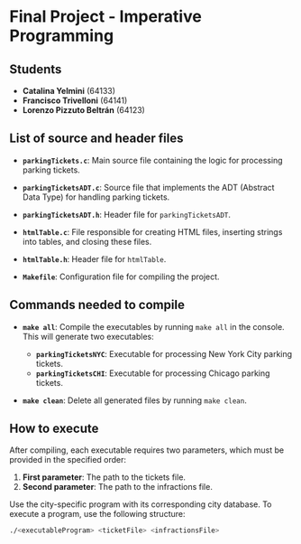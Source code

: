 # Final Project - Imperative Programming

## Students 
- **Catalina Yelmini** (64133)
- **Francisco Trivelloni** (64141)
- **Lorenzo Pizzuto Beltrán** (64123)

## List of source and header files

- **`parkingTickets.c`**: Main source file containing the logic for processing parking tickets.
  
- **`parkingTicketsADT.c`**: Source file that implements the ADT (Abstract Data Type) for handling parking tickets.
  
- **`parkingTicketsADT.h`**: Header file for `parkingTicketsADT`.
  
- **`htmlTable.c`**: File responsible for creating HTML files, inserting strings into tables, and closing these files.
  
- **`htmlTable.h`**: Header file for `htmlTable`.
  
- **`Makefile`**: Configuration file for compiling the project.

## Commands needed to compile

- **`make all`**: Compile the executables by running `make all` in the console. This will generate two executables:
  - **`parkingTicketsNYC`**: Executable for processing New York City parking tickets.
  - **`parkingTicketsCHI`**: Executable for processing Chicago parking tickets.

- **`make clean`**: Delete all generated files by running `make clean`.

## How to execute 

After compiling, each executable requires two parameters, which must be provided in the specified order:

1. **First parameter**: The path to the tickets file.
2. **Second parameter**: The path to the infractions file.

Use the city-specific program with its corresponding city database. To execute a program, use the following structure:

```bash
./<executableProgram> <ticketFile> <infractionsFile>


